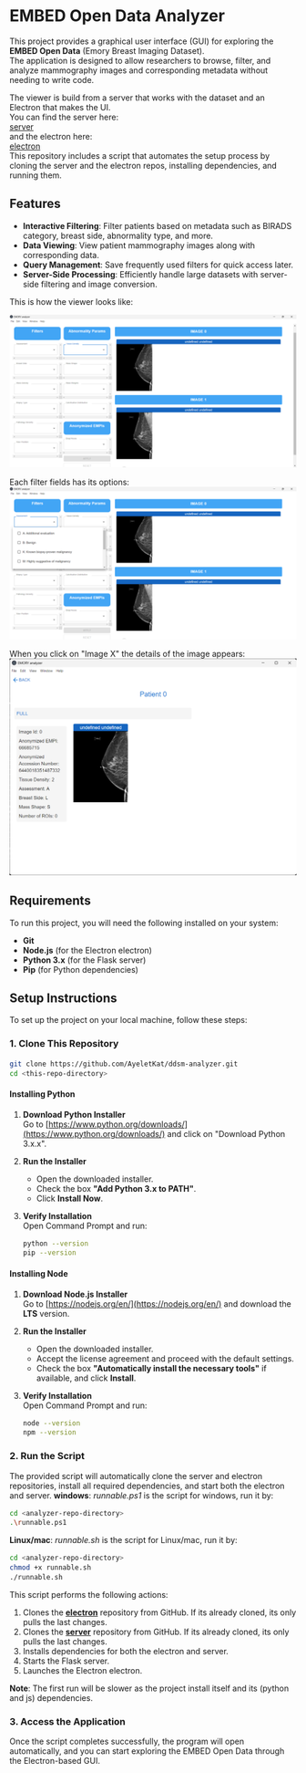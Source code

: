 #  EMBED Open Data Analyzer

This project provides a graphical user interface (GUI) for exploring the **EMBED Open Data** (Emory Breast Imaging Dataset).  
The application is designed to allow researchers to browse, filter, and analyze mammography images and corresponding metadata without needing to write code.  
  
The viewer is build from a server that works with the dataset and an Electron that makes the UI.  
You can find the server here:  
[server](https://github.com/AyeletKat/ddsm-server.git)  
and the electron here:   
[electron](https://github.com/Oriya-Sigawy/ddsm-electron.git)  
This repository includes a script that automates the setup process by cloning the server and the electron repos, installing dependencies, and running them.  

## Features

- **Interactive Filtering**: Filter patients based on metadata such as BIRADS category, breast side, abnormality type, and more.
- **Data Viewing**: View patient mammography images along with corresponding data.
- **Query Management**: Save frequently used filters for quick access later.
- **Server-Side Processing**: Efficiently handle large datasets with server-side filtering and image conversion.

This is how the viewer looks like:   

![alt text](https://github.com/AyeletKat/EMBED-analyzer/blob/main/pictures/full_screen.png)  

Each filter fields has its options:    
![alt text](https://github.com/AyeletKat/EMBED-analyzer/blob/main/pictures/full_with_options.png)  

When you click on "Image X" the details of the image appears:  
![alt text](https://github.com/AyeletKat/EMBED-analyzer/blob/main/pictures/image.png)     

## Requirements

To run this project, you will need the following installed on your system:

- **Git**
- **Node.js** (for the Electron electron)
- **Python 3.x** (for the Flask server)
- **Pip** (for Python dependencies)

## Setup Instructions

To set up the project on your local machine, follow these steps:

### 1. Clone This Repository

```bash
git clone https://github.com/AyeletKat/ddsm-analyzer.git
cd <this-repo-directory>
```

#### Installing Python

1. **Download Python Installer**  
   Go to [https://www.python.org/downloads/](https://www.python.org/downloads/) and click on "Download Python 3.x.x".

2. **Run the Installer**

   - Open the downloaded installer.
   - Check the box **"Add Python 3.x to PATH"**.
   - Click **Install Now**.

3. **Verify Installation**  
   Open Command Prompt and run:
   ```bash
   python --version
   pip --version
   ```

#### Installing Node

1. **Download Node.js Installer**  
   Go to [https://nodejs.org/en/](https://nodejs.org/en/) and download the **LTS** version.

2. **Run the Installer**

   - Open the downloaded installer.
   - Accept the license agreement and proceed with the default settings.
   - Check the box **"Automatically install the necessary tools"** if available, and click **Install**.

3. **Verify Installation**  
   Open Command Prompt and run:
   ```bash
   node --version
   npm --version
   ```

### 2. Run the Script

The provided script will automatically clone the server and electron repositories, install all required dependencies, and start both the electron and server.
**windows**: *runnable.ps1* is the script for windows, run it by:
```bash
cd <analyzer-repo-directory>  
.\runnable.ps1  
```
**Linux/mac**: *runnable.sh* is the script for Linux/mac, run it by:
```bash
cd <analyzer-repo-directory>
chmod +x runnable.sh  
./runnable.sh  
```
This script performs the following actions:

1. Clones the [**electron**](https://github.com/Oriya-Sigawy/ddsm-electron.git) repository from GitHub. If its already cloned, its only pulls the last changes.
2. Clones the [**server**](https://github.com/AyeletKat/ddsm-server.git) repository from GitHub. If its already cloned, its only pulls the last changes.
3. Installs dependencies for both the electron and server.
4. Starts the Flask server.
5. Launches the Electron electron.

**Note**: The first run will be slower as the project install itself and its (python and js) dependencies.

### 3. Access the Application

Once the script completes successfully, the program will open automatically, and you can start exploring the EMBED Open Data through the Electron-based GUI.
